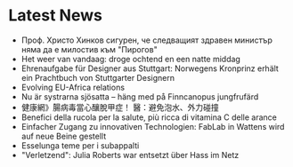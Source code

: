 # Latest News
-  Проф. Христо Хинков сигурен, че следващият здравен министър няма да е милостив към "Пирогов"
-  Het weer van vandaag: droge ochtend en een natte middag
-  Ehrenaufgabe für Designer aus Stuttgart: Norwegens Kronprinz erhält ein Prachtbuch von Stuttgarter Designern
-  Evolving EU-Africa relations
-  Nu är systrarna sjösatta – häng med på Finncanopus jungfrufärd
-  健康網》腸病毒當心釀脫甲症！ 醫：避免泡水、外力碰撞
-  Benefici della rucola per la salute, più ricca di vitamina C delle arance
-  Einfacher Zugang zu innovativen Technologien: FabLab in Wattens wird auf neue Beine gestellt
-  Esselunga teme per i subappalti
-  "Verletzend": Julia Roberts war entsetzt über Hass im Netz
